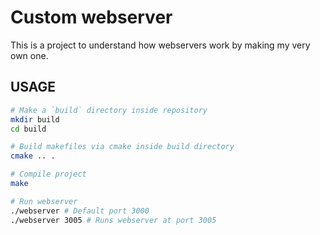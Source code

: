 # Custom webserver

This is a project to understand how webservers work by making my very own one.

## USAGE

```bash
# Make a `build` directory inside repository
mkdir build
cd build

# Build makefiles via cmake inside build directory
cmake .. .

# Compile project
make

# Run webserver
./webserver # Default port 3000
./webserver 3005 # Runs webserver at port 3005
```
